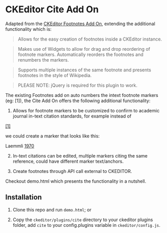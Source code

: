CKEditor Cite Add On
====================

Adapted from the [CKEditor Footnotes Add On](https://github.com/andykirk/CKEditorFootnotes), extending the additional functionality which is:

> Allows for the easy creation of footnotes inside a CKEditor instance.

> Makes use of Widgets to allow for drag and drop reordering of footnote markers. Automatically reorders the footnotes and renumbers the markers.

> Supports multiple instances of the same footnote and presents footnotes in the style of Wikipedia.

> PLEASE NOTE: jQuery is required for this plugin to work.

The existing Footnotes add on auto numbers the intext footnote markers (eg: <a>[1]</a>), the Cite Add On offers the following additional functionality:

1. Allows for footnote markers to be customized to confirm to academic journal in-text citation standards, for example instead of 

[[1]](#) 

we could create a marker that looks like this:

Laemmli [1970](#)

2. In-text citations can be edited, multiple markers citing the same reference, could have different marker text/anchors.

3. Create footnotes through API call external to CKEDITOR.

Checkout demo.html which presents the functionality in a nutshell.

## Installation

1. Clone this repo and run `demo.html`; or

2. Copy the `ckeditor/plugins/cite` directory to your ckeditor plugins folder, add `cite` to your config.plugins variable in `ckeditor/config.js`.

